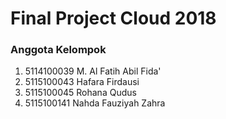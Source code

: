 # Final Project Cloud 2018

### Anggota Kelompok
1. 5114100039  M. Al Fatih Abil Fida'
2. 5115100043  Hafara Firdausi
3. 5115100045  Rohana Qudus
4. 5115100141  Nahda Fauziyah Zahra